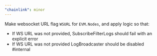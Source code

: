 ```yaml
---
"chainlink": minor
---
```


Make websocket URL flag `WSURL` for `EVM.Nodes`, and apply logic so that:
* If WS URL was not provided, SubscribeFilterLogs should fail with an explicit error
* If WS URL was not provided LogBroadcaster should be disabled 
#internal
